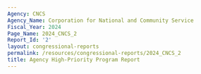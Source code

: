 ```yaml
---
Agency: CNCS
Agency_Name: Corporation for National and Community Service
Fiscal_Year: 2024
Page_Name: 2024_CNCS_2
Report_Id: '2'
layout: congressional-reports
permalink: /resources/congressional-reports/2024_CNCS_2
title: Agency High-Priority Program Report
---
```

